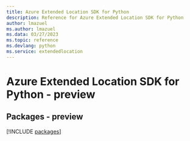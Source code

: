 ```yaml
---
title: Azure Extended Location SDK for Python
description: Reference for Azure Extended Location SDK for Python
author: lmazuel
ms.author: lmazuel
ms.data: 03/27/2023
ms.topic: reference
ms.devlang: python
ms.service: extendedlocation
---
```

# Azure Extended Location SDK for Python - preview
## Packages - preview
[!INCLUDE [packages](extended-location-index.md)]